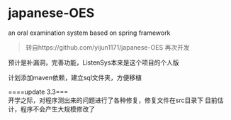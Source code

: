 # japanese-OES
an oral examination system based on spring framework

>转自https://github.com/yijun1171/japanese-OES
>再次开发

预计是补漏洞，完善功能，ListenSys本来是这个项目的个人版

计划添加maven依赖，建立sql文件夹，方便移植

====update 3.3===  
开学之际，对程序测出来的问题进行了各种修复，修复文件在src目录下
目前估计，程序不会产生大规模修改了
